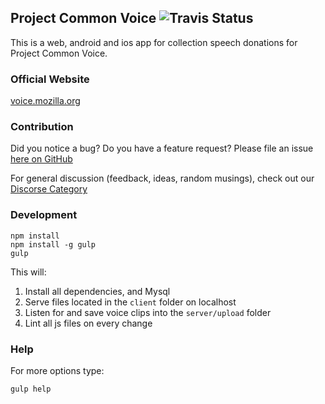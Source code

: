 ## Project Common Voice ![Travis Status](https://travis-ci.org/mozilla/voice-web.svg?branch=master "Travis Status")
This is a web, android and ios app for collection speech
donations for Project Common Voice.

### Official Website
[voice.mozilla.org](https://voice.mozilla.org)

### Contribution
Did you notice a bug? Do you have a feature request? Please file an issue [here on GitHub](https://github.com/mozilla/voice-web/issues)

For general discussion (feedback, ideas, random musings), check out our [Discorse Category](https://discourse.mozilla-community.org/c/voice)

### Development
```
npm install
npm install -g gulp
gulp
```
This will:
1. Install all dependencies, and Mysql
1. Serve files located in the `client` folder on localhost
1. Listen for and save voice clips into the `server/upload` folder
1. Lint all js files on every change

### Help

For more options type:
```
gulp help
```
